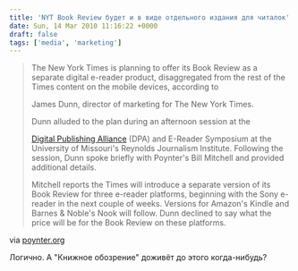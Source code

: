 ```yaml
---
title: 'NYT Book Review будет и в виде отдельного издания для читалок'
date: Sun, 14 Mar 2010 11:16:22 +0000
draft: false
tags: ['media', 'marketing']
---
```


> The New York Times is planning to offer its Book Review as a separate digital e-reader product, disaggregated from the rest of the Times content on the mobile devices, according to
> 
> James Dunn, director of marketing for The New York Times.
> 
> Dunn alluded to the plan during an afternoon session at the
> 
> [Digital Publishing Alliance](http://www.rjionline.org/projects/digital-publishing/index.php) (DPA) and E-Reader Symposium at the University of Missouri's Reynolds Journalism Institute. Following the session, Dunn spoke briefly with Poynter's Bill Mitchell and provided additional details.
> 
> Mitchell reports the Times will introduce a separate version of its Book Review for three e-reader platforms, beginning with the Sony e-reader in the next couple of weeks. Versions for Amazon's Kindle and Barnes & Noble's Nook will follow. Dunn declined to say what the price will be for the Book Review on these platforms.

via [poynter.org](http://www.poynter.org/column.asp?id=134&aid=179159)

Логично. А "Книжное обозрение" доживёт до этого когда-нибудь?
